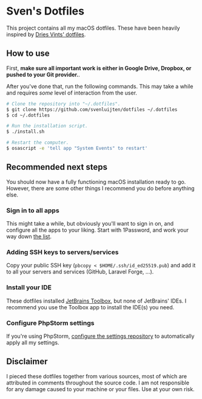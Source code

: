 # Sven's Dotfiles
This project contains all my macOS dotfiles. These have been heavily inspired by [Dries Vints' dotfiles](https://github.com/driesvints/dotfiles).

## How to use
First, **make sure all important work is either in Google Drive, Dropbox, or pushed to your Git provider.**.

After you've done that, run the following commands. This may take a while and requires _some_ level of interaction from the user.

```sh
# Clone the repository into "~/.dotfiles".
$ git clone https://github.com/svenluijten/dotfiles ~/.dotfiles
$ cd ~/.dotfiles

# Run the installation script.
$ ./install.sh

# Restart the computer.
$ osascript -e 'tell app "System Events" to restart'
```

## Recommended next steps
You should now have a fully functioning macOS installation ready to go. However, there are some other things I recommend you
do before anything else.

### Sign in to all apps
This might take a while, but obviously you'll want to sign in on, and configure all the apps to your liking. Start with 1Password, and
work your way down [the list](Brewfile#L28).

### Adding SSH keys to servers/services
Copy your public SSH key (`pbcopy < $HOME/.ssh/id_ed25519.pub`) and add it to all your servers and services (GitHub, Laravel Forge, ...).

### Install your IDE
These dotfiles installed [JetBrains Toolbox](https://www.jetbrains.com/toolbox/), but none of JetBrains' IDEs. I recommend you use the
Toolbox app to install the IDE(s) you need.

### Configure PhpStorm settings
If you're using PhpStorm, [configure the settings repository](https://www.jetbrains.com/help/phpstorm/sharing-your-ide-settings.html#settings-repository)
to automatically apply all my settings.

## Disclaimer
I pieced these dotfiles together from various sources, most of which are attributed in comments throughout the source code. I am not
responsible for any damage caused to your machine or your files. Use at your own risk.
